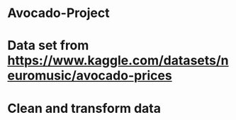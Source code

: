 # Avocado-Project
# Data set from https://www.kaggle.com/datasets/neuromusic/avocado-prices
# Clean and transform data 
